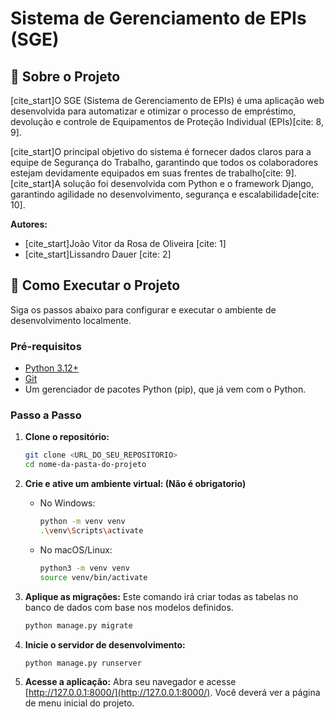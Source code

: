 # Sistema de Gerenciamento de EPIs (SGE)

## 📖 Sobre o Projeto

[cite_start]O SGE (Sistema de Gerenciamento de EPIs) é uma aplicação web desenvolvida para automatizar e otimizar o processo de empréstimo, devolução e controle de Equipamentos de Proteção Individual (EPIs)[cite: 8, 9].

[cite_start]O principal objetivo do sistema é fornecer dados claros para a equipe de Segurança do Trabalho, garantindo que todos os colaboradores estejam devidamente equipados em suas frentes de trabalho[cite: 9]. [cite_start]A solução foi desenvolvida com Python e o framework Django, garantindo agilidade no desenvolvimento, segurança e escalabilidade[cite: 10].

**Autores:**
* [cite_start]João Vitor da Rosa de Oliveira [cite: 1]
* [cite_start]Lissandro Dauer [cite: 2]

## 🚀 Como Executar o Projeto

Siga os passos abaixo para configurar e executar o ambiente de desenvolvimento localmente.

### **Pré-requisitos**

* [Python 3.12+](https://www.python.org/downloads/)
* [Git](https://git-scm.com/downloads/)
* Um gerenciador de pacotes Python (pip), que já vem com o Python.

### **Passo a Passo**

1.  **Clone o repositório:**
    ```bash
    git clone <URL_DO_SEU_REPOSITORIO>
    cd nome-da-pasta-do-projeto
    ```

2.  **Crie e ative um ambiente virtual: (Não é obrigatorio)**
    * No Windows:
        ```bash
        python -m venv venv
        .\venv\Scripts\activate
        ```
    * No macOS/Linux:
        ```bash
        python3 -m venv venv
        source venv/bin/activate
        ```

3.  **Aplique as migrações:**
    Este comando irá criar todas as tabelas no banco de dados com base nos modelos definidos.
    ```bash
    python manage.py migrate
    ```

4.  **Inicie o servidor de desenvolvimento:**
    ```bash
    python manage.py runserver
    ```

5.  **Acesse a aplicação:**
    Abra seu navegador e acesse [http://127.0.0.1:8000/](http://127.0.0.1:8000/). Você deverá ver a página de menu inicial do projeto.
